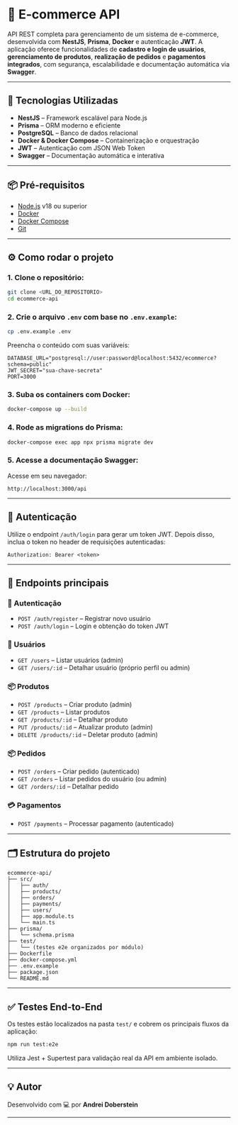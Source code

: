 # 🛒 E-commerce API

API REST completa para gerenciamento de um sistema de e-commerce, desenvolvida com **NestJS**, **Prisma**, **Docker** e autenticação **JWT**. A aplicação oferece funcionalidades de **cadastro e login de usuários**, **gerenciamento de produtos**, **realização de pedidos** e **pagamentos integrados**, com segurança, escalabilidade e documentação automática via **Swagger**.

---

## 🚀 Tecnologias Utilizadas

- **NestJS** – Framework escalável para Node.js
- **Prisma** – ORM moderno e eficiente
- **PostgreSQL** – Banco de dados relacional
- **Docker & Docker Compose** – Containerização e orquestração
- **JWT** – Autenticação com JSON Web Token
- **Swagger** – Documentação automática e interativa

---

## 📦 Pré-requisitos

- [Node.js](https://nodejs.org/) v18 ou superior
- [Docker](https://www.docker.com/)
- [Docker Compose](https://docs.docker.com/compose/)
- [Git](https://git-scm.com/)

---

## ⚙️ Como rodar o projeto

### 1. Clone o repositório:
```bash
git clone <URL_DO_REPOSITORIO>
cd ecommerce-api
```

### 2. Crie o arquivo `.env` com base no `.env.example`:
```bash
cp .env.example .env
```

Preencha o conteúdo com suas variáveis:
```env
DATABASE_URL="postgresql://user:password@localhost:5432/ecommerce?schema=public"
JWT_SECRET="sua-chave-secreta"
PORT=3000
```

### 3. Suba os containers com Docker:
```bash
docker-compose up --build
```

### 4. Rode as migrations do Prisma:
```bash
docker-compose exec app npx prisma migrate dev
```

### 5. Acesse a documentação Swagger:
Acesse em seu navegador:
```
http://localhost:3000/api
```

---

## 🔐 Autenticação

Utilize o endpoint `/auth/login` para gerar um token JWT. Depois disso, inclua o token no header de requisições autenticadas:

```
Authorization: Bearer <token>
```

---

## 📌 Endpoints principais

### 🔑 Autenticação
- `POST /auth/register` – Registrar novo usuário
- `POST /auth/login` – Login e obtenção do token JWT

### 👤 Usuários
- `GET /users` – Listar usuários (admin)
- `GET /users/:id` – Detalhar usuário (próprio perfil ou admin)

### 📦 Produtos
- `POST /products` – Criar produto (admin)
- `GET /products` – Listar produtos
- `GET /products/:id` – Detalhar produto
- `PUT /products/:id` – Atualizar produto (admin)
- `DELETE /products/:id` – Deletar produto (admin)

### 📦 Pedidos
- `POST /orders` – Criar pedido (autenticado)
- `GET /orders` – Listar pedidos do usuário (ou admin)
- `GET /orders/:id` – Detalhar pedido

### 💳 Pagamentos
- `POST /payments` – Processar pagamento (autenticado)

---

## 🗂️ Estrutura do projeto

```
ecommerce-api/
├── src/
│   ├── auth/
│   ├── products/
│   ├── orders/
│   ├── payments/
│   ├── users/
│   ├── app.module.ts
│   └── main.ts
├── prisma/
│   └── schema.prisma
├── test/
│   └── (testes e2e organizados por módulo)
├── Dockerfile
├── docker-compose.yml
├── .env.example
├── package.json
└── README.md
```

---

## ✅ Testes End-to-End

Os testes estão localizados na pasta `test/` e cobrem os principais fluxos da aplicação:

```bash
npm run test:e2e
```

Utiliza Jest + Supertest para validação real da API em ambiente isolado.

---

## 💡 Autor

Desenvolvido com 💻 por **Andrei Doberstein**

---